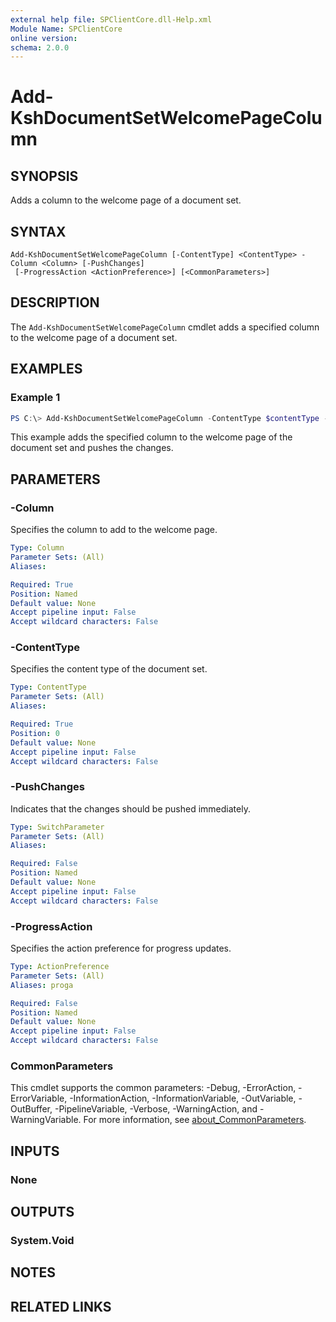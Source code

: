 ```yaml
---
external help file: SPClientCore.dll-Help.xml
Module Name: SPClientCore
online version:
schema: 2.0.0
---
```


# Add-KshDocumentSetWelcomePageColumn

## SYNOPSIS
Adds a column to the welcome page of a document set.

## SYNTAX

```
Add-KshDocumentSetWelcomePageColumn [-ContentType] <ContentType> -Column <Column> [-PushChanges]
 [-ProgressAction <ActionPreference>] [<CommonParameters>]
```

## DESCRIPTION
The `Add-KshDocumentSetWelcomePageColumn` cmdlet adds a specified column to the welcome page of a document set.

## EXAMPLES

### Example 1
```powershell
PS C:\> Add-KshDocumentSetWelcomePageColumn -ContentType $contentType -Column $column -PushChanges
```

This example adds the specified column to the welcome page of the document set and pushes the changes.

## PARAMETERS

### -Column
Specifies the column to add to the welcome page.

```yaml
Type: Column
Parameter Sets: (All)
Aliases:

Required: True
Position: Named
Default value: None
Accept pipeline input: False
Accept wildcard characters: False
```

### -ContentType
Specifies the content type of the document set.

```yaml
Type: ContentType
Parameter Sets: (All)
Aliases:

Required: True
Position: 0
Default value: None
Accept pipeline input: False
Accept wildcard characters: False
```

### -PushChanges
Indicates that the changes should be pushed immediately.

```yaml
Type: SwitchParameter
Parameter Sets: (All)
Aliases:

Required: False
Position: Named
Default value: None
Accept pipeline input: False
Accept wildcard characters: False
```

### -ProgressAction
Specifies the action preference for progress updates.

```yaml
Type: ActionPreference
Parameter Sets: (All)
Aliases: proga

Required: False
Position: Named
Default value: None
Accept pipeline input: False
Accept wildcard characters: False
```

### CommonParameters
This cmdlet supports the common parameters: -Debug, -ErrorAction, -ErrorVariable, -InformationAction, -InformationVariable, -OutVariable, -OutBuffer, -PipelineVariable, -Verbose, -WarningAction, and -WarningVariable. For more information, see [about_CommonParameters](http://go.microsoft.com/fwlink/?LinkID=113216).

## INPUTS

### None
## OUTPUTS

### System.Void
## NOTES

## RELATED LINKS

